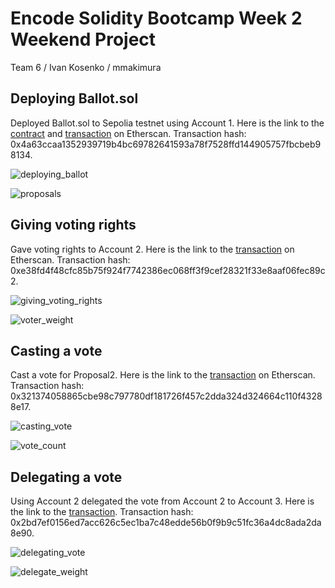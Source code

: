 # Enсode Solidity Bootcamp Week 2 Weekend Project

Team 6 / Ivan Kosenko / mmakimura

## Deploying Ballot.sol

Deployed Ballot.sol to Sepolia testnet using Account 1. Here is the link to the [contract](https://sepolia.etherscan.io/address/0xc8f1b6f7e7c66bdbf449896088bd430e90a9a05b) and [transaction](https://sepolia.etherscan.io/tx/0x4a63ccaa1352939719b4bc69782641593a78f7528ffd144905757fbcbeb98134) on Etherscan. Transaction hash: 0x4a63ccaa1352939719b4bc69782641593a78f7528ffd144905757fbcbeb98134.

![deploying_ballot](https://github.com/ff-randen/Encode-Homework-Week-2/assets/115566839/6f8bfe80-f4a5-433d-ad7e-ea8650c96a09)

![proposals](https://github.com/ff-randen/Encode-Homework-Week-2/assets/115566839/03751b10-6757-42c1-8b2b-d15c6aa9b6c7)

## Giving voting rights

Gave voting rights to Account 2. Here is the link to the [transaction](https://sepolia.etherscan.io/tx/0xe38fd4f48cfc85b75f924f7742386ec068ff3f9cef28321f33e8aaf06fec89c2) on Etherscan. Transaction hash: 0xe38fd4f48cfc85b75f924f7742386ec068ff3f9cef28321f33e8aaf06fec89c2.

![giving_voting_rights](https://github.com/ff-randen/Encode-Homework-Week-2/assets/115566839/7a59a7e0-9e80-45fb-9afa-9c9025123ef4)

![voter_weight](https://github.com/ff-randen/Encode-Homework-Week-2/assets/115566839/6d8dd8ab-ee9d-4ecb-b2d3-12e29e5b91e5)

## Casting a vote

Cast a vote for Proposal2. Here is the link to the [transaction](https://sepolia.etherscan.io/tx/0x321374058865cbe98c797780df181726f457c2dda324d324664c110f43288e17) on Etherscan. Transaction hash: 0x321374058865cbe98c797780df181726f457c2dda324d324664c110f43288e17.

![casting_vote](https://github.com/ff-randen/Encode-Homework-Week-2/assets/115566839/5b1ce631-960a-460e-a744-fab014a58672)

![vote_count](https://github.com/ff-randen/Encode-Homework-Week-2/assets/115566839/8d842e0a-77b9-44b1-9375-6e1106ea3d1a)

## Delegating a vote

Using Account 2 delegated the vote from Account 2 to Account 3. Here is the link to the [transaction](https://sepolia.etherscan.io/tx/0x2bd7ef0156ed7acc626c5ec1ba7c48edde56b0f9b9c51fc36a4dc8ada2da8e90). Transaction hash: 0x2bd7ef0156ed7acc626c5ec1ba7c48edde56b0f9b9c51fc36a4dc8ada2da8e90.

![delegating_vote](https://github.com/ff-randen/Encode-Homework-Week-2/assets/115566839/8f1e7275-36ca-4f7f-9b77-2ba369ad70e6)

![delegate_weight](https://github.com/ff-randen/Encode-Homework-Week-2/assets/115566839/126c4640-1e37-4925-bbc0-4be4800d95c5)
